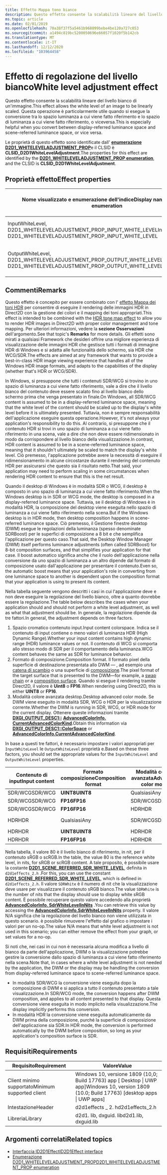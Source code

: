 ```yaml
---
title: Effetto Mappa tono bianco
description: Questo effetto consente la scalabilità lineare del livello bianco di un'immagine. Questa operazione è particolarmente utile quando si esegue la conversione tra lo spazio luminanza a cui viene fatto riferimento e lo spazio di luminanza a cui viene fatto riferimento, o viceversa.
ms.topic: article
ms.date: 02/01/2019
ms.openlocfilehash: 70a38f37f5a5461b968099bebe4be120a727c053
ms.sourcegitcommit: a1494c819bc5200050696e66057f1020f5b142cb
ms.translationtype: MT
ms.contentlocale: it-IT
ms.lasthandoff: 12/12/2020
ms.locfileid: "103964458"
---
```

# <a name="white-level-adjustment-effect"></a><span data-ttu-id="75d26-104">Effetto di regolazione del livello bianco</span><span class="sxs-lookup"><span data-stu-id="75d26-104">White level adjustment effect</span></span>

<span data-ttu-id="75d26-105">Questo effetto consente la scalabilità lineare del livello bianco di un'immagine.</span><span class="sxs-lookup"><span data-stu-id="75d26-105">This effect allows the white level of an image to be linearly scaled.</span></span> <span data-ttu-id="75d26-106">Questa operazione è particolarmente utile quando si esegue la conversione tra lo spazio luminanza a cui viene fatto riferimento e lo spazio di luminanza a cui viene fatto riferimento, o viceversa.</span><span class="sxs-lookup"><span data-stu-id="75d26-106">This is especially helpful when you convert between display-referred luminance space and scene-referred luminance space, or vice versa.</span></span>

<span data-ttu-id="75d26-107">Le proprietà di questo effetto sono identificate dall' [**enumerazione D2D1_WHITELEVELADJUSTMENT_PROP**](/windows/desktop/api/d2d1effects_2/ne-d2d1effects_2-d2d1_whiteleveladjustment_prop)e il CLSID è **CLSID_D2D1WhiteLevelAdjustment**.</span><span class="sxs-lookup"><span data-stu-id="75d26-107">The properties for this effect are identified by the [**D2D1_WHITELEVELADJUSTMENT_PROP enumeration**](/windows/desktop/api/d2d1effects_2/ne-d2d1effects_2-d2d1_whiteleveladjustment_prop), and the CLSID is **CLSID_D2D1WhiteLevelAdjustment**.</span></span>

## <a name="effect-properties"></a><span data-ttu-id="75d26-108">Proprietà effetto</span><span class="sxs-lookup"><span data-stu-id="75d26-108">Effect properties</span></span>

| <span data-ttu-id="75d26-109">Nome visualizzato e enumerazione dell'indice</span><span class="sxs-lookup"><span data-stu-id="75d26-109">Display name and index enumeration</span></span> | <span data-ttu-id="75d26-110">Tipo e valore predefinito</span><span class="sxs-lookup"><span data-stu-id="75d26-110">Type and default value</span></span> | <span data-ttu-id="75d26-111">Descrizione</span><span class="sxs-lookup"><span data-stu-id="75d26-111">Description</span></span> |
|-|-|-|
| <span data-ttu-id="75d26-112">InputWhiteLevel, D2D1_WHITELEVELADJUSTMENT_PROP_INPUT_WHITE_LEVEL</span><span class="sxs-lookup"><span data-stu-id="75d26-112">InputWhiteLevel, D2D1_WHITELEVELADJUSTMENT_PROP_INPUT_WHITE_LEVEL</span></span> | <span data-ttu-id="75d26-113">FLOAT</span><span class="sxs-lookup"><span data-stu-id="75d26-113">FLOAT</span></span> | <span data-ttu-id="75d26-114">Livello bianco dell'immagine di input, in nit.</span><span class="sxs-lookup"><span data-stu-id="75d26-114">The white level of the input image, in nits.</span></span> |
| <span data-ttu-id="75d26-115">OutputWhiteLevel, D2D1_WHITELEVELADJUSTMENT_PROP_OUTPUT_WHITE_LEVEL</span><span class="sxs-lookup"><span data-stu-id="75d26-115">OutputWhiteLevel, D2D1_WHITELEVELADJUSTMENT_PROP_OUTPUT_WHITE_LEVEL</span></span> | <span data-ttu-id="75d26-116">FLOAT</span><span class="sxs-lookup"><span data-stu-id="75d26-116">FLOAT</span></span> | <span data-ttu-id="75d26-117">Livello bianco dell'immagine di output, in nit.</span><span class="sxs-lookup"><span data-stu-id="75d26-117">The white level of the output image, in nits.</span></span> |

## <a name="remarks"></a><span data-ttu-id="75d26-118">Commenti</span><span class="sxs-lookup"><span data-stu-id="75d26-118">Remarks</span></span>
<span data-ttu-id="75d26-119">Questo effetto è concepito per essere combinato con l' [effetto Mappa dei toni HDR](hdr-tone-map-effect.md) per consentire di eseguire il rendering delle immagini HDR in Direct2D con la gestione dei colori e il mapping dei toni appropriati.</span><span class="sxs-lookup"><span data-stu-id="75d26-119">This effect is intended to be combined with the [HDR tone map effect](hdr-tone-map-effect.md) to allow you to render HDR images in Direct2D with proper color management and tone mapping.</span></span> <span data-ttu-id="75d26-120">Per ulteriori informazioni, vedere la **sezione Osservazioni** dell'argomento.</span><span class="sxs-lookup"><span data-stu-id="75d26-120">See that topic's **Remarks** for more details.</span></span> <span data-ttu-id="75d26-121">Gli effetti sono mirati a qualsiasi Framework che desideri offrire una migliore esperienza di visualizzazione delle immagini HDR che gestisce tutti i formati di immagine HDR di Windows e si adatta alle funzionalità dello schermo, sia HDR che WCG/SDR.</span><span class="sxs-lookup"><span data-stu-id="75d26-121">The effects are aimed at any framework that wants to provide a best-in-class HDR image viewing experience that handles all of the Windows HDR image formats, and adapts to the capabilities of the display (whether that's HDR or WCG/SDR).</span></span>

<span data-ttu-id="75d26-122">In Windows, si presuppone che tutti i contenuti SDR/WCG si trovino in uno spazio di luminanza a cui viene fatto riferimento, vale a dire che il livello bianco del contenuto deve essere scalato fino al livello bianco dello schermo prima che venga presentato in finale.</span><span class="sxs-lookup"><span data-stu-id="75d26-122">On Windows, all SDR/WCG content is assumed to be in a display-referred luminance space, meaning that the white level of the content should be scaled up to the display's white level before it is ultimately presented.</span></span> <span data-ttu-id="75d26-123">Tuttavia, non è sempre responsabilità dell'applicazione eseguire questa operazione.</span><span class="sxs-lookup"><span data-stu-id="75d26-123">However, it's not always your application's responsibility to do this.</span></span> <span data-ttu-id="75d26-124">Al contrario, si presuppone che il contenuto HDR si trovi in uno spazio di luminanza a cui viene fatto riferimento in una scena, vale a dire che non deve essere ridimensionato in modo da corrispondere al livello bianco della visualizzazione.</span><span class="sxs-lookup"><span data-stu-id="75d26-124">In contrast, HDR content is assumed to be in a scene-referred luminance space, meaning that it shouldn't ultimately be scaled to match the display's white level.</span></span> <span data-ttu-id="75d26-125">Ciò premesso, l'applicazione potrebbe avere la necessità di eseguire il ridimensionamento in alcune circostanze durante il rendering del contenuto HDR per assicurarsi che questo sia il risultato netto.</span><span class="sxs-lookup"><span data-stu-id="75d26-125">That said, your application may need to perform scaling in some circumstances when rendering HDR content to ensure that this is the net result.</span></span>

<span data-ttu-id="75d26-126">Quando il desktop di Windows è in modalità SDR o WCG, il desktop è composto in uno spazio di luminanza a cui viene fatto riferimento.</span><span class="sxs-lookup"><span data-stu-id="75d26-126">When the Windows desktop is in SDR or WCG mode, the desktop is composed in a display-referred luminance space.</span></span> <span data-ttu-id="75d26-127">Tuttavia, se il desktop di Windows è in modalità HDR, la composizione del desktop viene eseguita nello spazio di luminanza a cui viene fatto riferimento nella scena.</span><span class="sxs-lookup"><span data-stu-id="75d26-127">But if the Windows desktop is in HDR mode, then desktop composition happens in scene-referred luminance space.</span></span> <span data-ttu-id="75d26-128">Ciò premesso, il Gestione finestre desktop (DWM) esegue le regolazioni della luminanza (spesso denominate SDRBoost) per le superfici di composizione a 8 bit e che semplifica l'applicazione per questo caso.</span><span class="sxs-lookup"><span data-stu-id="75d26-128">That said, the Desktop Window Manager (DWM) itself performs luminance adjustments (often called SDRBoost) for 8-bit composition surfaces, and that simplifies your application for that case.</span></span> <span data-ttu-id="75d26-129">Il boost automatico significa anche che il ruolo dell'applicazione nella conversione da uno spazio di luminanza a un altro dipende dal formato di composizione usato dall'applicazione per presentare il contenuto.</span><span class="sxs-lookup"><span data-stu-id="75d26-129">Even so, the automatic boost means that your application's role in converting from one luminance space to another is dependent upon the composition format that your application is using to present its content.</span></span>

<span data-ttu-id="75d26-130">Nella tabella seguente vengono descritti i casi in cui l'applicazione deve e non deve eseguire la regolazione del livello bianco, oltre a quanto dovrebbe essere la regolazione.</span><span class="sxs-lookup"><span data-stu-id="75d26-130">The table below describes the cases when your application should and should not perform a white level adjustment, as well as what that adjustment should be.</span></span> <span data-ttu-id="75d26-131">In generale, la regolazione dipende da tre fattori.</span><span class="sxs-lookup"><span data-stu-id="75d26-131">In general, the adjustment depends on three factors.</span></span>

1. <span data-ttu-id="75d26-132">Spazio cromatico contenuto input.</span><span class="sxs-lookup"><span data-stu-id="75d26-132">Input content colorspace.</span></span> <span data-ttu-id="75d26-133">Indica se il contenuto di input contiene o meno valori di luminanza HDR (High Dynamic Range).</span><span class="sxs-lookup"><span data-stu-id="75d26-133">Whether your input content contains high dynamic range (HDR) luminance values or not.</span></span> <span data-ttu-id="75d26-134">Il contenuto di WCG si comporta allo stesso modo di SDR per il comportamento della luminanza.</span><span class="sxs-lookup"><span data-stu-id="75d26-134">WCG content behaves the same as SDR for luminance behavior.</span></span>
2. <span data-ttu-id="75d26-135">Formato di composizione.</span><span class="sxs-lookup"><span data-stu-id="75d26-135">Composition format.</span></span> <span data-ttu-id="75d26-136">Il formato pixel della superficie di destinazione presentata allo DWM &mdash; , ad esempio una [catena di scambio](/windows/desktop/api/dxgi/nn-dxgi-idxgiswapchain) o una superficie di [composizione](/uwp/api/Windows.UI.Composition.ICompositionSurface).</span><span class="sxs-lookup"><span data-stu-id="75d26-136">The pixel format of the target surface that is presented to the DWM&mdash;for example, a [swap chain](/windows/desktop/api/dxgi/nn-dxgi-idxgiswapchain) or a [composition surface](/uwp/api/Windows.UI.Composition.ICompositionSurface).</span></span> <span data-ttu-id="75d26-137">Quando si esegue il rendering tramite Direct2D, il valore è **Uint8** o **FP16**.</span><span class="sxs-lookup"><span data-stu-id="75d26-137">When rendering using Direct2D, this is either **UINT8** or **FP16**.</span></span>
3. <span data-ttu-id="75d26-138">Modalità colore avanzata desktop.</span><span class="sxs-lookup"><span data-stu-id="75d26-138">Desktop advanced color mode.</span></span> <span data-ttu-id="75d26-139">Se DWM viene eseguito in modalità SDR, WCG o HDR per la visualizzazione corrente.</span><span class="sxs-lookup"><span data-stu-id="75d26-139">Whether the DWM is running in SDR, WCG, or HDR mode for the current display.</span></span> <span data-ttu-id="75d26-140">Ottenere queste informazioni tramite [**DXGI_OUTPUT_DESC1::**](/windows/desktop/api/dxgi1_6/ns-dxgi1_6-dxgi_output_desc1) [**AdvancedColorInfo. CurrentAdvancedColorKind**](/uwp/api/windows.graphics.display.advancedcolorinfo.currentadvancedcolorkind).</span><span class="sxs-lookup"><span data-stu-id="75d26-140">Obtain this information via [**DXGI_OUTPUT_DESC1::ColorSpace**](/windows/desktop/api/dxgi1_6/ns-dxgi1_6-dxgi_output_desc1) or [**AdvancedColorInfo.CurrentAdvancedColorKind**](/uwp/api/windows.graphics.display.advancedcolorinfo.currentadvancedcolorkind).</span></span>

<span data-ttu-id="75d26-141">In base a questi tre fattori, è necessario impostare i valori appropriati per `InputWhiteLevel` le `OutputWhiteLevel` proprietà e.</span><span class="sxs-lookup"><span data-stu-id="75d26-141">Based on these three factors, you should set the appropriate values for the `InputWhiteLevel` and `OutputWhiteLevel` properties.</span></span>

|<span data-ttu-id="75d26-142">Contenuto di input</span><span class="sxs-lookup"><span data-stu-id="75d26-142">Input content</span></span>|<span data-ttu-id="75d26-143">Formato composizione</span><span class="sxs-lookup"><span data-stu-id="75d26-143">Composition format</span></span>|<span data-ttu-id="75d26-144">Modalità colore avanzata</span><span class="sxs-lookup"><span data-stu-id="75d26-144">Advanced color mode</span></span>|<span data-ttu-id="75d26-145">InputWhiteLevel</span><span class="sxs-lookup"><span data-stu-id="75d26-145">InputWhiteLevel</span></span>|<span data-ttu-id="75d26-146">OutputWhiteLevel</span><span class="sxs-lookup"><span data-stu-id="75d26-146">OutputWhiteLevel</span></span>|
|-|-|-|-|-|
|<span data-ttu-id="75d26-147">SDR/WCG</span><span class="sxs-lookup"><span data-stu-id="75d26-147">SDR/WCG</span></span>|<span data-ttu-id="75d26-148">**UINT8**</span><span class="sxs-lookup"><span data-stu-id="75d26-148">**UINT8**</span></span>|<span data-ttu-id="75d26-149">Qualsiasi</span><span class="sxs-lookup"><span data-stu-id="75d26-149">Any</span></span>|<span data-ttu-id="75d26-150">N/D</span><span class="sxs-lookup"><span data-stu-id="75d26-150">N/A</span></span>|<span data-ttu-id="75d26-151">N/D</span><span class="sxs-lookup"><span data-stu-id="75d26-151">N/A</span></span>|
|<span data-ttu-id="75d26-152">SDR/WCG</span><span class="sxs-lookup"><span data-stu-id="75d26-152">SDR/WCG</span></span>|<span data-ttu-id="75d26-153">**FP16**</span><span class="sxs-lookup"><span data-stu-id="75d26-153">**FP16**</span></span>|<span data-ttu-id="75d26-154">SDR/WCG</span><span class="sxs-lookup"><span data-stu-id="75d26-154">SDR/WCG</span></span>|<span data-ttu-id="75d26-155">N/D</span><span class="sxs-lookup"><span data-stu-id="75d26-155">N/A</span></span>|<span data-ttu-id="75d26-156">N/D</span><span class="sxs-lookup"><span data-stu-id="75d26-156">N/A</span></span>|
|<span data-ttu-id="75d26-157">SDR/WCG</span><span class="sxs-lookup"><span data-stu-id="75d26-157">SDR/WCG</span></span>|<span data-ttu-id="75d26-158">**FP16**</span><span class="sxs-lookup"><span data-stu-id="75d26-158">**FP16**</span></span>|<span data-ttu-id="75d26-159">HDR</span><span class="sxs-lookup"><span data-stu-id="75d26-159">HDR</span></span>|<span data-ttu-id="75d26-160">SDRWhite</span><span class="sxs-lookup"><span data-stu-id="75d26-160">SDRWhite</span></span>|<span data-ttu-id="75d26-161">80</span><span class="sxs-lookup"><span data-stu-id="75d26-161">80</span></span>|
|<span data-ttu-id="75d26-162">HDR</span><span class="sxs-lookup"><span data-stu-id="75d26-162">HDR</span></span>|<span data-ttu-id="75d26-163">Qualsiasi</span><span class="sxs-lookup"><span data-stu-id="75d26-163">Any</span></span>|<span data-ttu-id="75d26-164">SDR/WCG</span><span class="sxs-lookup"><span data-stu-id="75d26-164">SDR/WCG</span></span>|<span data-ttu-id="75d26-165">80</span><span class="sxs-lookup"><span data-stu-id="75d26-165">80</span></span>|[<span data-ttu-id="75d26-166">**DXGI_OUTPUT_DESC1:: MaxLuminance**</span><span class="sxs-lookup"><span data-stu-id="75d26-166">**DXGI_OUTPUT_DESC1::MaxLuminance**</span></span>](/windows/desktop/api/dxgi1_6/ns-dxgi1_6-dxgi_output_desc1)|
|<span data-ttu-id="75d26-167">HDR</span><span class="sxs-lookup"><span data-stu-id="75d26-167">HDR</span></span>|<span data-ttu-id="75d26-168">**UINT8**</span><span class="sxs-lookup"><span data-stu-id="75d26-168">**UINT8**</span></span>|<span data-ttu-id="75d26-169">HDR</span><span class="sxs-lookup"><span data-stu-id="75d26-169">HDR</span></span>|<span data-ttu-id="75d26-170">80</span><span class="sxs-lookup"><span data-stu-id="75d26-170">80</span></span>|<span data-ttu-id="75d26-171">SDRWhite</span><span class="sxs-lookup"><span data-stu-id="75d26-171">SDRWhite</span></span>|
|<span data-ttu-id="75d26-172">HDR</span><span class="sxs-lookup"><span data-stu-id="75d26-172">HDR</span></span>|<span data-ttu-id="75d26-173">**FP16**</span><span class="sxs-lookup"><span data-stu-id="75d26-173">**FP16**</span></span>|<span data-ttu-id="75d26-174">HDR</span><span class="sxs-lookup"><span data-stu-id="75d26-174">HDR</span></span>|<span data-ttu-id="75d26-175">N/D</span><span class="sxs-lookup"><span data-stu-id="75d26-175">N/A</span></span>|<span data-ttu-id="75d26-176">N/D</span><span class="sxs-lookup"><span data-stu-id="75d26-176">N/A</span></span>|

<span data-ttu-id="75d26-177">Nella tabella, il valore 80 è il livello bianco di riferimento, in nit, per il contenuto sRGB o scRGB.</span><span class="sxs-lookup"><span data-stu-id="75d26-177">In the table, the value 80 is the reference white level, in nits, for sRGB or scRGB content.</span></span> <span data-ttu-id="75d26-178">A tale proposito, è possibile usare la costante [**D2D1_SCENE_REFERRED_SDR_WHITE_LEVEL**](/windows/desktop/direct2d/direct2d-constants), definita in `d2d1effects_2.h` .</span><span class="sxs-lookup"><span data-stu-id="75d26-178">For this, you can use the constant [**D2D1_SCENE_REFERRED_SDR_WHITE_LEVEL**](/windows/desktop/direct2d/direct2d-constants), which is defined in `d2d1effects_2.h`.</span></span> <span data-ttu-id="75d26-179">Il valore `SDRWhite` è il numero di nit che la visualizzazione deve usare per visualizzare il contenuto sRGB bianco.</span><span class="sxs-lookup"><span data-stu-id="75d26-179">The value `SDRWhite` is the number of nits that the display should use to display white sRGB content.</span></span> <span data-ttu-id="75d26-180">È possibile recuperare questo valore accedendo alla proprietà [**AdvancedColorInfo. SdrWhiteLevelInNits**](/uwp/api/windows.graphics.display.advancedcolorinfo.sdrwhitelevelinnits) .</span><span class="sxs-lookup"><span data-stu-id="75d26-180">You can retrieve this value by accessing the [**AdvancedColorInfo.SdrWhiteLevelInNits**](/uwp/api/windows.graphics.display.advancedcolorinfo.sdrwhitelevelinnits) property.</span></span> <span data-ttu-id="75d26-181">Il valore N/A significa che la regolazione del livello bianco non viene utilizzata in questo scenario. è possibile rimuovere l'effetto dal grafico o impostare i valori per un no-op.</span><span class="sxs-lookup"><span data-stu-id="75d26-181">The value N/A means that white level adjustment is not used in this scenario; you can either remove the effect from your graph, or set values for a no-op.</span></span>

<span data-ttu-id="75d26-182">Si noti che, nei casi in cui non è necessaria alcuna modifica a livello di bianco da parte dell'applicazione, DWM o la visualizzazione potrebbe gestire la conversione dallo spazio di luminanza a cui viene fatto riferimento nella scena.</span><span class="sxs-lookup"><span data-stu-id="75d26-182">Note that, in cases where a white level adjustment is not needed by the application, the DWM or the display may be handling the conversion from display-referred luminance space to scene-referred luminance space.</span></span>

- <span data-ttu-id="75d26-183">In modalità SDR/WCG la conversione viene eseguita dopo la composizione di DWM e si applica a tutto il contenuto presentato a tale visualizzazione.</span><span class="sxs-lookup"><span data-stu-id="75d26-183">In SDR/WCG mode, the conversion happens after DWM composition, and applies to all content presented to that display.</span></span> <span data-ttu-id="75d26-184">Questa conversione viene eseguita in modo implicito nella visualizzazione.</span><span class="sxs-lookup"><span data-stu-id="75d26-184">The display implicitly performs this conversion.</span></span>
- <span data-ttu-id="75d26-185">In modalità HDR la conversione viene eseguita automaticamente da DWM prima della composizione, purché la superficie di composizione dell'applicazione sia SDR.</span><span class="sxs-lookup"><span data-stu-id="75d26-185">In HDR mode, the conversion is performed automatically by the DWM before composition, so long as your application's composition surface is SDR.</span></span>

## <a name="requirements"></a><span data-ttu-id="75d26-186">Requisiti</span><span class="sxs-lookup"><span data-stu-id="75d26-186">Requirements</span></span>

| <span data-ttu-id="75d26-187">Requisito</span><span class="sxs-lookup"><span data-stu-id="75d26-187">Requirement</span></span> | <span data-ttu-id="75d26-188">Valore</span><span class="sxs-lookup"><span data-stu-id="75d26-188">Value</span></span> |
|-|-|
| <span data-ttu-id="75d26-189">Client minimo supportato</span><span class="sxs-lookup"><span data-stu-id="75d26-189">Minimum supported client</span></span> | <span data-ttu-id="75d26-190">Windows 10, versione 1809 (10,0; Build 17763) app \[ Desktop \| UWP app\]</span><span class="sxs-lookup"><span data-stu-id="75d26-190">Windows 10, version 1809 (10.0; Build 17763) \[desktop apps \| UWP apps\]</span></span> |
| <span data-ttu-id="75d26-191">Intestazione</span><span class="sxs-lookup"><span data-stu-id="75d26-191">Header</span></span> | <span data-ttu-id="75d26-192">d2d1effects \_ 2. h</span><span class="sxs-lookup"><span data-stu-id="75d26-192">d2d1effects\_2.h</span></span> |
| <span data-ttu-id="75d26-193">Libreria</span><span class="sxs-lookup"><span data-stu-id="75d26-193">Library</span></span> | <span data-ttu-id="75d26-194">d2d1. lib, dxguid. lib</span><span class="sxs-lookup"><span data-stu-id="75d26-194">d2d1.lib, dxguid.lib</span></span> |

## <a name="related-topics"></a><span data-ttu-id="75d26-195">Argomenti correlati</span><span class="sxs-lookup"><span data-stu-id="75d26-195">Related topics</span></span>

* [<span data-ttu-id="75d26-196">Interfaccia ID2D1Effect</span><span class="sxs-lookup"><span data-stu-id="75d26-196">ID2D1Effect interface</span></span>](/windows/desktop/api/d2d1_1/nn-d2d1_1-id2d1effect)
* [<span data-ttu-id="75d26-197">Enumerazione D2D1_WHITELEVELADJUSTMENT_PROP</span><span class="sxs-lookup"><span data-stu-id="75d26-197">D2D1_WHITELEVELADJUSTMENT_PROP enumeration</span></span>](/windows/desktop/api/d2d1effects_2/ne-d2d1effects_2-d2d1_whiteleveladjustment_prop)
